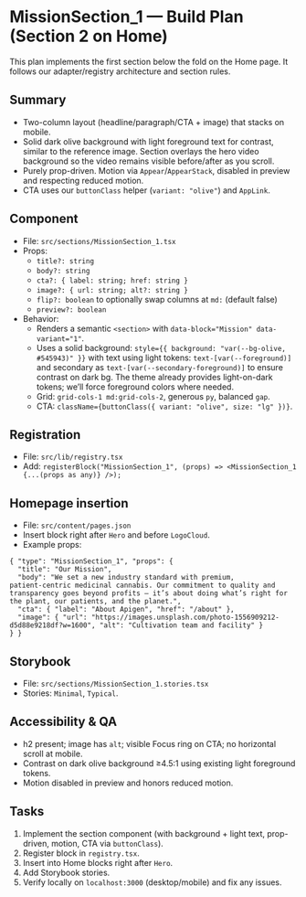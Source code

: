# MissionSection_1 — Build Plan (Section 2 on Home)

This plan implements the first section below the fold on the Home page. It follows our adapter/registry architecture and section rules.

## Summary
- Two-column layout (headline/paragraph/CTA + image) that stacks on mobile.
- Solid dark olive background with light foreground text for contrast, similar to the reference image. Section overlays the hero video background so the video remains visible before/after as you scroll.
- Purely prop-driven. Motion via `Appear`/`AppearStack`, disabled in preview and respecting reduced motion.
- CTA uses our `buttonClass` helper (`variant: "olive"`) and `AppLink`.

## Component
- File: `src/sections/MissionSection_1.tsx`
- Props:
  - `title?: string`
  - `body?: string`
  - `cta?: { label: string; href: string }`
  - `image?: { url: string; alt?: string }`
  - `flip?: boolean` to optionally swap columns at `md:` (default false)
  - `preview?: boolean`
- Behavior:
  - Renders a semantic `<section>` with `data-block="Mission" data-variant="1"`.
  - Uses a solid background: `style={{ background: "var(--bg-olive, #545943)" }}` with text using light tokens: `text-[var(--foreground)]` and secondary as `text-[var(--secondary-foreground)]` to ensure contrast on dark bg. The theme already provides light-on-dark tokens; we’ll force foreground colors where needed.
  - Grid: `grid-cols-1 md:grid-cols-2`, generous `py`, balanced `gap`.
  - CTA: `className={buttonClass({ variant: "olive", size: "lg" })}`.

## Registration
- File: `src/lib/registry.tsx`
- Add: `registerBlock("MissionSection_1", (props) => <MissionSection_1 {...(props as any)} />);`

## Homepage insertion
- File: `src/content/pages.json`
- Insert block right after `Hero` and before `LogoCloud`.
- Example props:
```jsonc
{ "type": "MissionSection_1", "props": {
  "title": "Our Mission",
  "body": "We set a new industry standard with premium, patient‑centric medicinal cannabis. Our commitment to quality and transparency goes beyond profits — it’s about doing what’s right for the plant, our patients, and the planet.",
  "cta": { "label": "About Apigen", "href": "/about" },
  "image": { "url": "https://images.unsplash.com/photo-1556909212-d5d88e9218df?w=1600", "alt": "Cultivation team and facility" }
} }
```

## Storybook
- File: `src/sections/MissionSection_1.stories.tsx`
- Stories: `Minimal`, `Typical`.

## Accessibility & QA
- h2 present; image has `alt`; visible Focus ring on CTA; no horizontal scroll at mobile.
- Contrast on dark olive background ≥4.5:1 using existing light foreground tokens.
- Motion disabled in preview and honors reduced motion.

## Tasks
1. Implement the section component (with background + light text, prop-driven, motion, CTA via `buttonClass`).
2. Register block in `registry.tsx`.
3. Insert into Home blocks right after `Hero`.
4. Add Storybook stories.
5. Verify locally on `localhost:3000` (desktop/mobile) and fix any issues.


